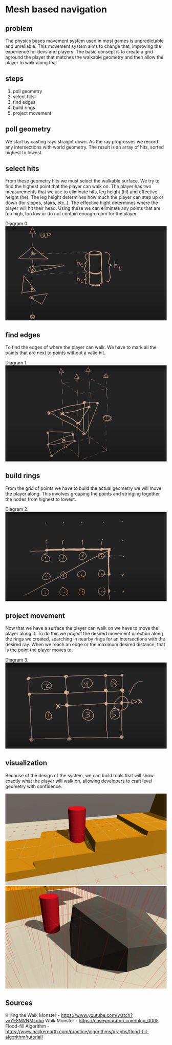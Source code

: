 # Mesh based navigation

## problem

The physics bases movement system used in most games is unpredictable and unreliable.
This movement system aims to change that, improving the experience for devs and players.
The basic consept is to create a grid aground the player that matches the walkable geometry and then allow the player to walk along that


## steps
1. poll geometry
2. select hits
3. find edges
4. build rings
5. project movement

## poll geometry

We start by casting rays straight down. As the ray progresses we record any intersections with world geometry.
The result is an array of hits, sorted highest to lowest.

## select hits

From these geometry hits we must select the walkable surface. We try to find the highest point that the player can walk on. 
The player has two measurements that we use to eliminate hits, leg height (hl) and effective height (he). The leg height determines how much the player can step up or down (for slopes, stairs, etc..). The effective hight determines where the player will hit their head.
Using these we can eliminate any points that are too high, too low or do not contain enough room for the player. 

Diagram 0.
![](docs/img/img-0.png)

## find edges

To find the edges of where the player can walk. We have to mark all the points that are next to points without a valid hit. 

Diagram 1.
![](docs/img/img-1.png)

## build rings

From the grid of points we have to build the actual geometry we will move the player along. This involves grouping the points and stringing together the nodes from highest to lowest.

Diagram 2.
![](docs/img/img-2.png)

## project movement

Now that we have a surface the player can walk on we have to move the player along it. To do this we project the desired movement direction along the rings we created, searching in nearby rings for an intersections with the desired ray. When we reach an edge or the maximum desired distance, that is the point the player moves to. 

Diagram 3.
![](docs/img/img-3.png)

## visualization 

Because of the design of the system, we can build tools that will show exactly what the player will walk on, allowing developers to craft level geometry with confidence. 

![](docs/img/img-4.png)
![](docs/img/img-5.png)


## Sources

Killing the Walk Monster - https://www.youtube.com/watch?v=YE8MVNMzpbo
Walk Monster - https://caseymuratori.com/blog_0005
Flood-fill Algorithm - https://www.hackerearth.com/practice/algorithms/graphs/flood-fill-algorithm/tutorial/
